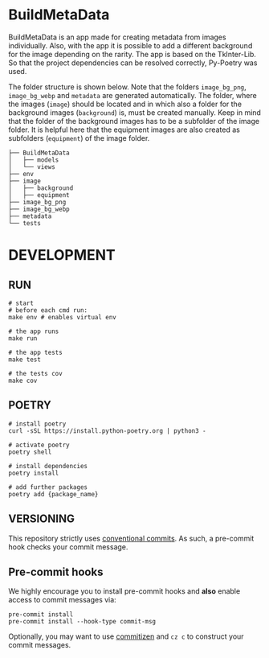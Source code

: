# BuildMetaData
BuildMetaData is an app made for creating metadata from images individually. Also, with the app it is possible to add
a different background for the image depending on the rarity. The app is based on the TkInter-Lib. So that the project 
dependencies can be resolved correctly, Py-Poetry was used. 

The folder structure is shown below. Note that the folders `image_bg_png`, `image_bg_webp` and `metadata` are generated 
automatically. The folder, where the images (`image`) should be located and in which also a folder for the background 
images (`background`) is, must be created manually. Keep in mind that the folder of the background images has to be a 
subfolder of the image folder. It is helpful here that the equipment images are also created as subfolders (`equipment`) 
of the image folder.


```
├── BuildMetaData
│   ├── models
│   └── views
├── env
├── image
│   ├── background
│   ├── equipment
├── image_bg_png
├── image_bg_webp
├── metadata
└── tests
```


# DEVELOPMENT
## RUN

    # start 
    # before each cmd run:
    make env # enables virtual env

    # the app runs 
    make run

    # the app tests 
    make test

    # the tests cov 
    make cov

## POETRY
    # install poetry 
    curl -sSL https://install.python-poetry.org | python3 -

    # activate poetry 
    poetry shell 

    # install dependencies
    poetry install

    # add further packages
    poetry add {package_name}

## VERSIONING

This repository strictly uses [conventional
commits](https://bitbucket.org/blog/pipelines-manual-steps-confidence-deployment-pipeline).
As such, a pre-commit hook checks your commit message.

## Pre-commit hooks

We highly encourage you to install pre-commit hooks and **also** enable access
to commit messages via:

    pre-commit install
    pre-commit install --hook-type commit-msg

Optionally, you may want to use
[commitizen](https://github.com/commitizen-tools/commitizen) and `cz c` to
construct your commit messages.



